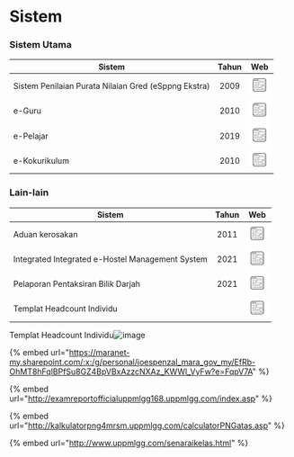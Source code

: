# Sistem

### Sistem Utama

| Sistem                                           | Tahun | Web |
|--------------------------------------------------|:------:|:------------:|
| Sistem Penilaian Purata Nilaian Gred (eSppng Ekstra) | 2009 | <a href="https://uppmmrsmlangkawi.com/esppng"><img src="website.png"></a> |
| e-Guru                                           | 2010 | <a href="http://www.mrsmsemporna.edu.my/skoq/contents/Loginguru.asp"><img src="website.png"></a>                             |
| e-Pelajar                                        | 2019 | <a href="http://www.mrsmkotakinabalu.edu.my/epelajar/login.asp"><img src="website.png"></a>                                 |
| e-Kokurikulum                                    | 2010 | <a href="http://www.mrsmserting.com/SKOQ/Contents/loginKoq.asp"><img src="website.png"></a>                                 |

### Lain-lain

| Sistem                                           | Tahun | Web |
|--------------------------------------------------|:------:|:------------:|
| Aduan kerosakan | 2011 |<a href="https://mrsmict.wixsite.com/mrsmkkmaintainance/aduan-kerosakkan"><img src="website.png"></a> |
| Integrated Integrated e-Hostel Management System | 2021 |<a href="http://e-hostel.net/trans_hostel"><img src="website.png"></a> |
| Pelaporan Pentaksiran  Bilik Darjah  | 2021 |<a href="https://mylink.la/nurmujahadah02"><img src="website.png"></a> |
| Templat Headcount Individu  |  |<a href="https://maranet-my.sharepoint.com/:x:/g/personal/joespenzal_mara_gov_my/EfRb-OhMT8hFqlBPfSu8GZ4BpVBxAzzcNXAz_KWWl_VyFw?e=FqpV7A"><img src="website.png"></a> |


Templat Headcount Individu![image](https://github.com/drshahizan/myMRSM/assets/81284918/e2b89f34-b6b9-49c6-b720-366b03909793)


{% embed url="https://maranet-my.sharepoint.com/:x:/g/personal/joespenzal_mara_gov_my/EfRb-OhMT8hFqlBPfSu8GZ4BpVBxAzzcNXAz_KWWl_VyFw?e=FqpV7A" %}

{% embed url="http://examreportofficialuppmlgg168.uppmlgg.com/index.asp" %}

{% embed url="http://kalkulatorpng4mrsm.uppmlgg.com/calculatorPNGatas.asp" %}

{% embed url="http://www.uppmlgg.com/senaraikelas.html" %}
